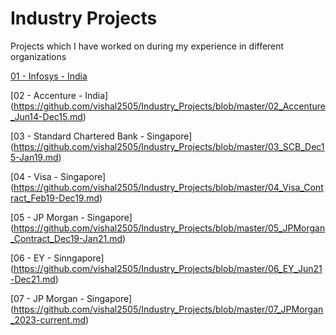 # Industry Projects

Projects which I have worked on during my experience in different organizations

[01 - Infosys - India](https://github.com/vishal2505/Industry_Projects/blob/master/01_Infosys_Dec10-Mar14.md)

[02 - Accenture - India] (https://github.com/vishal2505/Industry_Projects/blob/master/02_Accenture_Jun14-Dec15.md)

[03 - Standard Chartered Bank - Singapore] (https://github.com/vishal2505/Industry_Projects/blob/master/03_SCB_Dec15-Jan19.md)

[04 - Visa - Singapore] (https://github.com/vishal2505/Industry_Projects/blob/master/04_Visa_Contract_Feb19-Dec19.md)

[05 - JP Morgan - Singapore] (https://github.com/vishal2505/Industry_Projects/blob/master/05_JPMorgan_Contract_Dec19-Jan21.md)

[06 - EY - Sinngapore] (https://github.com/vishal2505/Industry_Projects/blob/master/06_EY_Jun21-Dec21.md)

[07 - JP Morgan - Singapore] (https://github.com/vishal2505/Industry_Projects/blob/master/07_JPMorgan_2023-current.md)


